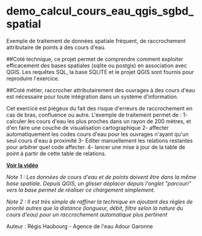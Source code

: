 # demo_calcul_cours_eau_qgis_sgbd_spatial
Exemple de traitement de données spatiale fréquent, de raccrochement attributaire de points à des cours d'eau.


##Coté technique,
ce projet permet de comprendre comment exploiter efficacement des bases spatiales (sqlite ou postgis) en association avec QGIS. 
Les requêtes SQL, la base SQLITE et le projet QGIS sont fournis pour reproduire l'exercice. 

##Coté métier, raccrocher attributairement des ouvrages à des cours d'eau est nécessaire pour toute intégration dans un système d'information. 

Cet exercice est piégeux du fait des risque d'erreurs de raccrochement en cas de bras, confluence ou autre. 
L'exemple de traitement permet de :
	  1- calculer les cours d'eau les plus proches dans un rayon de 200 mètres, et d'en faire une couche de visualisation cartographique
	  2- affecter automatiquement les codes cours d'eau pour les ouvrages n'ayant qu'un seul cours d'eau à proximité
	  3- Editer manuellement les relations restantes pour arbitrer quel code affecter. 
	  4- lancer une mise à jour de la table de point à partir de cette table de relations.
	  
**[Voir la vidéo](https://github.com/haubourg/demo_calcul_cours_eau_qgis_sgbd_spatial/blob/master/Demo_calcul_cours_eau.mp4)**
	  
*Note 1 : Les données de cours d'eau et de points doivent être dans la même base spatiale. Depuis QGIS, un glisser déplacer depuis l'onglet "parcouri" vers la base permet de réaliser ce chargement simplement.* 

*Note 2 : Il est très simple de raffiner la technique en ajoutant des règles de priorité autres que la distance (longueur, débit, filtre selon la nature du cours d'eau) pour un raccrochement automatique plus pertinent*
	
	  
Auteur : Régis Haubourg - Agence de l'eau Adour Garonne	  
	  
